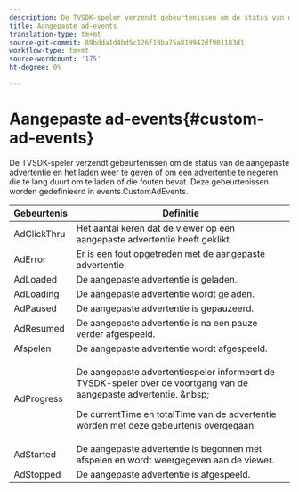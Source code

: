 ```yaml
---
description: De TVSDK-speler verzendt gebeurtenissen om de status van de aangepaste advertentie en het laden weer te geven of om een advertentie te negeren die te lang duurt om te laden of die fouten bevat. Deze gebeurtenissen worden gedefinieerd in events.CustomAdEvents.
title: Aangepaste ad-events
translation-type: tm+mt
source-git-commit: 89bdda1d4bd5c126f19ba75a819942df901183d1
workflow-type: tm+mt
source-wordcount: '175'
ht-degree: 0%

---
```



# Aangepaste ad-events{#custom-ad-events}

De TVSDK-speler verzendt gebeurtenissen om de status van de aangepaste advertentie en het laden weer te geven of om een advertentie te negeren die te lang duurt om te laden of die fouten bevat. Deze gebeurtenissen worden gedefinieerd in events.CustomAdEvents.

<table id="table_718700E0F0B042F882ED131F79E01D4E"> 
 <thead> 
  <tr> 
   <th colname="col1" class="entry"> Gebeurtenis </th> 
   <th colname="col2" class="entry"> Definitie </th> 
  </tr> 
 </thead>
 <tbody> 
  <tr> 
   <td colname="col1"> <span class="codeph"> AdClickThru  </span> </td> 
   <td colname="col2"> Het aantal keren dat de viewer op een aangepaste advertentie heeft geklikt. </td> 
  </tr> 
  <tr> 
   <td colname="col1"> <span class="codeph"> AdError  </span> </td> 
   <td colname="col2"> Er is een fout opgetreden met de aangepaste advertentie. </td> 
  </tr> 
  <tr> 
   <td colname="col1"> <span class="codeph"> AdLoaded  </span> </td> 
   <td colname="col2"> De aangepaste advertentie is geladen.  </td> 
  </tr> 
  <tr> 
   <td colname="col1"> <span class="codeph"> AdLoading  </span> </td> 
   <td colname="col2"> De aangepaste advertentie wordt geladen. </td> 
  </tr> 
  <tr> 
   <td colname="col1"> <span class="codeph"> AdPaused  </span> </td> 
   <td colname="col2"> De aangepaste advertentie is gepauzeerd. </td> 
  </tr> 
  <tr> 
   <td colname="col1"> <span class="codeph"> AdResumed  </span> </td> 
   <td colname="col2"> De aangepaste advertentie is na een pauze verder afgespeeld. </td> 
  </tr> 
  <tr> 
   <td colname="col1"> <span class="codeph"> Afspelen  </span> </td> 
   <td colname="col2"> De aangepaste advertentie wordt afgespeeld. </td> 
  </tr> 
  <tr> 
   <td colname="col1"> <span class="codeph"> AdProgress  </span> </td> 
   <td colname="col2"> <p>De aangepaste advertentiespeler informeert de TVSDK-speler over de voortgang van de aangepaste advertentie. &amp;nbsp; </p> <p>De <span class="codeph"> currentTime </span> en <span class="codeph"> totalTime </span> van de advertentie worden met deze gebeurtenis overgegaan. </p> </td> 
  </tr> 
  <tr> 
   <td colname="col1"> AdStarted </td> 
   <td colname="col2"> De aangepaste advertentie is begonnen met afspelen en wordt weergegeven aan de viewer.  </td> 
  </tr> 
  <tr> 
   <td colname="col1"> AdStopped </td> 
   <td colname="col2"> De aangepaste advertentie is afgespeeld. </td> 
  </tr> 
 </tbody> 
</table>

<!--<a id="section_027774C2A47C453BA9DED61C6F8567C3"></a>-->


